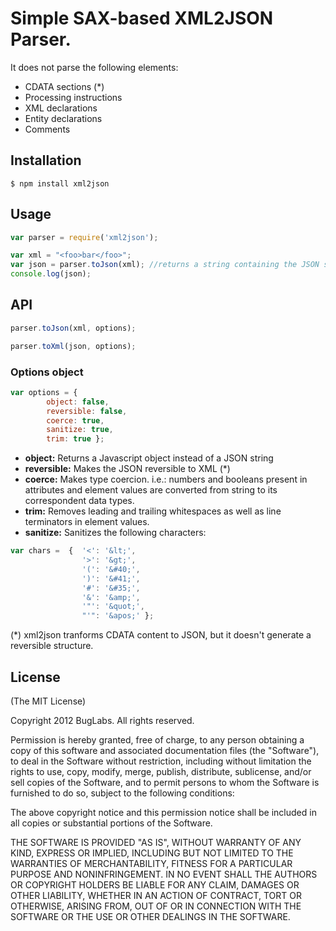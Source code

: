 # Simple SAX-based XML2JSON Parser.

It does not parse the following elements: 

* CDATA sections (*)
* Processing instructions
* XML declarations
* Entity declarations
* Comments

## Installation
```
$ npm install xml2json
```

## Usage 
```javascript
var parser = require('xml2json');

var xml = "<foo>bar</foo>";
var json = parser.toJson(xml); //returns a string containing the JSON structure by default
console.log(json);
```
## API

```javascript
parser.toJson(xml, options);
```
```javascript
parser.toXml(json, options);
```

### Options object

```javascript
var options = {
        object: false,
        reversible: false,
        coerce: true,
        sanitize: true,
        trim: true };
```

* **object:** Returns a Javascript object instead of a JSON string
* **reversible:** Makes the JSON reversible to XML (*)
* **coerce:** Makes type coercion. i.e.: numbers and booleans present in attributes and element values are converted from string to its correspondent data types.
* **trim:** Removes leading and trailing whitespaces as well as line terminators in element values.
* **sanitize:** Sanitizes the following characters:

```javascript
var chars =  {  '<': '&lt;',
                '>': '&gt;',
                '(': '&#40;',
                ')': '&#41;',
                '#': '&#35;',
                '&': '&amp;',
                '"': '&quot;',
                "'": '&apos;' };
```




(*) xml2json tranforms CDATA content to JSON, but it doesn't generate a reversible structure.

## License
(The MIT License)

Copyright 2012 BugLabs. All rights reserved.

Permission is hereby granted, free of charge, to any person obtaining a copy
of this software and associated documentation files (the "Software"), to
deal in the Software without restriction, including without limitation the
rights to use, copy, modify, merge, publish, distribute, sublicense, and/or
sell copies of the Software, and to permit persons to whom the Software is
furnished to do so, subject to the following conditions:

The above copyright notice and this permission notice shall be included in
all copies or substantial portions of the Software.

THE SOFTWARE IS PROVIDED "AS IS", WITHOUT WARRANTY OF ANY KIND, EXPRESS OR
IMPLIED, INCLUDING BUT NOT LIMITED TO THE WARRANTIES OF MERCHANTABILITY,
FITNESS FOR A PARTICULAR PURPOSE AND NONINFRINGEMENT. IN NO EVENT SHALL THE
AUTHORS OR COPYRIGHT HOLDERS BE LIABLE FOR ANY CLAIM, DAMAGES OR OTHER
LIABILITY, WHETHER IN AN ACTION OF CONTRACT, TORT OR OTHERWISE, ARISING
FROM, OUT OF OR IN CONNECTION WITH THE SOFTWARE OR THE USE OR OTHER DEALINGS
IN THE SOFTWARE.